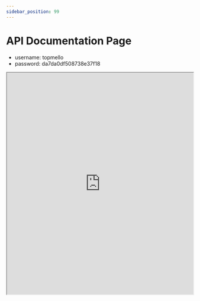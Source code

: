 ```yaml
---
sidebar_position: 99
---
```



# API Documentation Page

- username: topmello
- password: da7da0df508738e37f18

<iframe src="https://api.settle-aid.tech/" width="100%" height="600px"></iframe>
